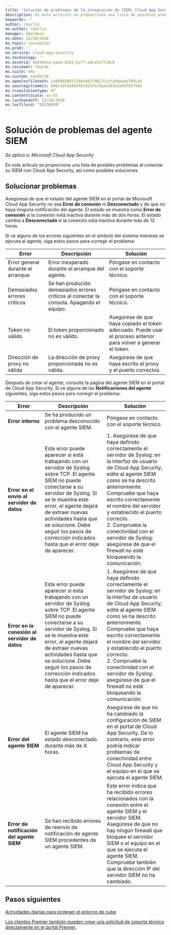 ```yaml
---
title: 'Solución de problemas de la integración de SIEM: Cloud App Security | Microsoft Docs'
description: En este artículo se proporciona una lista de posibles problemas al conectar su SIEM con Cloud App Security, así como soluciones para cada uno de ellos.
keywords: ''
author: rkarlin
ms.author: rkarlin
manager: mbaldwin
ms.date: 12/10/2018
ms.topic: conceptual
ms.prod: ''
ms.service: cloud-app-security
ms.technology: ''
ms.assetid: de64d9ca-eaed-4243-bcf7-adca5aff18c8
ms.reviewer: reutam
ms.suite: ems
ms.custom: seodec18
ms.openlocfilehash: 2a609d5081f2464482fd017c1cfa59ea4e789cdd
ms.sourcegitcommit: b86c3afd1093fbc825fec5ba4103e3a95f65758e
ms.translationtype: HT
ms.contentlocale: es-ES
ms.lasthandoff: 12/10/2018
ms.locfileid: "53176559"
---
```

# <a name="troubleshooting-the-siem-agent"></a>Solución de problemas del agente SIEM

*Se aplica a: Microsoft Cloud App Security*

En este artículo se proporciona una lista de posibles problemas al conectar su SIEM con Cloud App Security, así como posibles soluciones.

## <a name="troubleshooting"></a>Solucionar problemas

Asegúrese de que el estado del agente SIEM en el portal de Microsoft Cloud App Security no sea **Error de conexión** ni **Desconectado** y de que no haya ninguna notificación del agente. El estado se muestra como **Error de conexión** si la conexión está inactiva durante más de dos horas. El estado cambia a **Desconectado** si la conexión está inactiva durante más de 12 horas.

Si ve alguno de los errores siguientes en el símbolo del sistema mientras se ejecuta al agente, siga estos pasos para corregir el problema:

|Error|Descripción|Solución|
|----|----|----|
|Error general durante el arranque|Error inesperado durante el arranque del agente.|Póngase en contacto con el soporte técnico.|
|Demasiados errores críticos|Se han producido demasiados errores críticos al conectar la consola. Apagando el equipo.|Póngase en contacto con el soporte técnico.|
|Token no válido|El token proporcionado no es válido.|Asegúrese de que haya copiado el token adecuado. Puede usar el proceso anterior para volver a generar el token.|
|Dirección de proxy no válida|La dirección de proxy proporcionada no es válida.|Asegúrese de que haya escrito el proxy y el puerto correctos.|


Después de crear el agente, consulte la página del agente SIEM en el portal de Cloud App Security. Si ve alguna de las **Notificaciones del agente** siguientes, siga estos pasos para corregir el problema:

|Error|Descripción|Solución|
|----|----|----|
|**Error interno**|Se ha producido un problema desconocido con el agente SIEM.|Póngase en contacto con el soporte técnico.|
|**Error en el envío al servidor de datos**|Este error puede aparecer si está trabajando con un servidor de Syslog sobre TCP. El agente SIEM no puede conectarse a su servidor de Syslog.  Si se le muestra este error, el agente dejará de extraer nuevas actividades hasta que se solucione. Debe seguir los pasos de corrección indicados hasta que el error deje de aparecer.|1. Asegúrese de que haya definido correctamente el servidor de Syslog: en la interfaz de usuario de Cloud App Security, edite al agente SIEM como se ha descrito anteriormente. Compruebe que haya escrito correctamente el nombre del servidor y establecido el puerto correcto. </br>2. Compruebe la conectividad con el servidor de Syslog: asegúrese de que el firewall no esté bloqueando la comunicación.| 
|**Error en la conexión al servidor de datos**| Este error puede aparecer si está trabajando con un servidor de Syslog sobre TCP. El agente SIEM no puede conectarse a su servidor de Syslog.  Si se le muestra este error, el agente dejará de extraer nuevas actividades hasta que se solucione. Debe seguir los pasos de corrección indicados hasta que el error deje de aparecer.|1. Asegúrese de que haya definido correctamente el servidor de Syslog: en la interfaz de usuario de Cloud App Security, edite al agente SIEM como se ha descrito anteriormente. Compruebe que haya escrito correctamente el nombre del servidor y establecido el puerto correcto. </br>2. Compruebe la conectividad con el servidor de Syslog: asegúrese de que el firewall no esté bloqueando la comunicación.|
|**Error del agente SIEM**|El agente SIEM ha estado desconectado durante más de X horas.|Asegúrese de que no ha cambiado la configuración de SIEM en el portal de Cloud App Security. De lo contrario, este error podría indicar problemas de conectividad entre Cloud App Security y el equipo en el que se ejecuta el agente SIEM.|
|**Error de notificación del agente SIEM**|Se han recibido errores de reenvío de notificación de agente SIEM procedentes de un agente SIEM.|Este error indica que ha recibido errores relacionados con la conexión entre el agente SIEM y el servidor SIEM. Asegúrese de que no hay ningún firewall que bloquee el servidor SIEM o el equipo en el que se ejecuta el agente SIEM. Compruebe también que la dirección IP del servidor SIEM no ha cambiado.|


## <a name="next-steps"></a>Pasos siguientes
  
[Actividades diarias para proteger el entorno de nube](daily-activities-to-protect-your-cloud-environment.md)   

[Los clientes Premier también pueden crear una solicitud de soporte técnico directamente en el portal Premier.](https://premier.microsoft.com/)  
  
